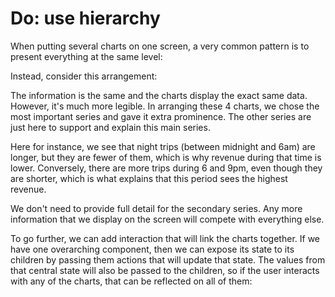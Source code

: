 # Do: use hierarchy

When putting several charts on one screen, a very common pattern is to present everything at the same level:

<!-- INSERT:"SameFourCharts" -->

Instead, consider this arrangement:

<!-- INSERT:"HasHierarchy" -->

The information is the same and the charts display the exact same data. However, it's much more legible. 
In arranging these 4 charts, we chose the most important series and gave it extra prominence. 
The other series are just here to support and explain this main series. 

Here for instance, we see that night trips (between midnight and 6am) are longer, but they are fewer of them, which is why revenue during that time is lower. Conversely, there are more trips during 6 and 9pm, even though they are shorter, which is what explains that this period sees the highest revenue.

We don't need to provide full detail for the secondary series. Any more information that we display on the screen will compete with everything else.

To go further, we can add interaction that will link the charts together. If we have one overarching component, then we can expose its state to its children by passing them actions that will update that state. The values from that central state will also be passed to the children, so if the user interacts with any of the charts, that can be reflected on all of them:

<!-- INSERT:"HasHierarchyInteractive" -->